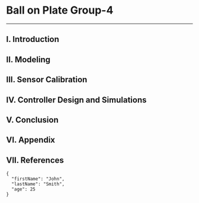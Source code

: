 # **Ball on Plate Group-4**
---
## **I.** Introduction
## **II.** Modeling
## **III.** Sensor Calibration
## **IV.** Controller Design and Simulations
## **V.** Conclusion
## **VI.** Appendix
## **VII.** References
```
{
  "firstName": "John",
  "lastName": "Smith",
  "age": 25
}
```
